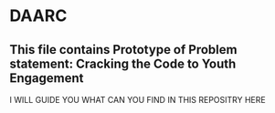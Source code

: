 # DAARC
## This file contains Prototype of Problem statement: Cracking the Code to Youth Engagement
I WILL GUIDE YOU WHAT CAN YOU FIND IN THIS REPOSITRY HERE

